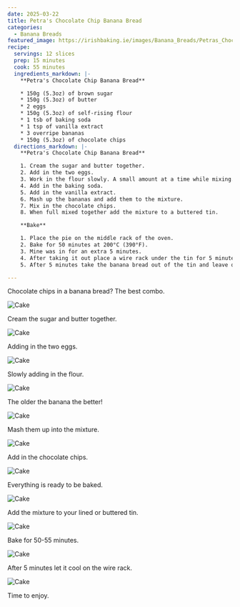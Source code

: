 ```yaml
---
date: 2025-03-22
title: Petra's Chocolate Chip Banana Bread
categories:
  - Banana Breads
featured_image: https://irishbaking.ie/images/Banana_Breads/Petras_Chocolate_Chip_Banana_Bread/Image_10.webp
recipe:
  servings: 12 slices
  prep: 15 minutes
  cook: 55 minutes
  ingredients_markdown: |-
    **Petra's Chocolate Chip Banana Bread**

    * 150g (5.3oz) of brown sugar
    * 150g (5.3oz) of butter
    * 2 eggs
    * 150g (5.3oz) of self-rising flour
    * 1 tsb of baking soda
    * 1 tsp of vanilla extract
    * 3 overripe bananas
    * 150g (5.3oz) of chocolate chips
  directions_markdown: |-
    **Petra's Chocolate Chip Banana Bread**

    1. Cream the sugar and butter together.
    2. Add in the two eggs.
    3. Work in the flour slowly. A small amount at a time while mixing.
    4. Add in the baking soda.
    5. Add in the vanilla extract.
    6. Mash up the bananas and add them to the mixture.
    7. Mix in the chocolate chips.
    8. When full mixed together add the mixture to a buttered tin.

    **Bake**

    1. Place the pie on the middle rack of the oven.
    2. Bake for 50 minutes at 200°C (390°F).
    3. Mine was in for an extra 5 minutes.
    4. After taking it out place a wire rack under the tin for 5 minutes.
    5. After 5 minutes take the banana bread out of the tin and leave on the wire rack to cool.

---
```

Chocolate chips in a banana bread? The best combo.

![Cake](https://irishbaking.ie/images/Banana_Breads/Petras_Chocolate_Chip_Banana_Bread/Image_1.webp)

Cream the sugar and butter together.

![Cake](https://irishbaking.ie/images/Banana_Breads/Petras_Chocolate_Chip_Banana_Bread/Image_2.webp)

Adding in the two eggs.

![Cake](https://irishbaking.ie/images/Banana_Breads/Petras_Chocolate_Chip_Banana_Bread/Image_3.webp)

Slowly adding in the flour.

![Cake](https://irishbaking.ie/images/Banana_Breads/Petras_Chocolate_Chip_Banana_Bread/Image_4.webp)

The older the banana the better!

![Cake](https://irishbaking.ie/images/Banana_Breads/Petras_Chocolate_Chip_Banana_Bread/Image_5.webp)

Mash them up into the mixture.

![Cake](https://irishbaking.ie/images/Banana_Breads/Petras_Chocolate_Chip_Banana_Bread/Image_6.webp)

Add in the chocolate chips.

![Cake](https://irishbaking.ie/images/Banana_Breads/Petras_Chocolate_Chip_Banana_Bread/Image_7.webp)

Everything is ready to be baked.

![Cake](https://irishbaking.ie/images/Banana_Breads/Petras_Chocolate_Chip_Banana_Bread/Image_8.webp)

Add the mixture to your lined or buttered tin.

![Cake](https://irishbaking.ie/images/Banana_Breads/Petras_Chocolate_Chip_Banana_Bread/Image_9.webp)

Bake for 50-55 minutes.

![Cake](https://irishbaking.ie/images/Banana_Breads/Petras_Chocolate_Chip_Banana_Bread/Image_10.webp)

After 5 minutes let it cool on the wire rack.

![Cake](https://irishbaking.ie/images/Banana_Breads/Petras_Chocolate_Chip_Banana_Bread/Image_11.webp)

Time to enjoy.

